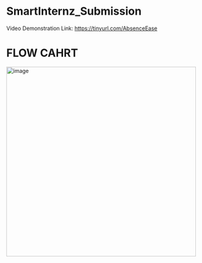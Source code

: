 # SmartInternz_Submission

Video Demonstration Link: https://tinyurl.com/AbsenceEase

# FLOW CAHRT
<img width="495" alt="image" src="https://github.com/drzyadav/SmartInternz_Submission/assets/118712121/62b929c6-cfa8-4aac-bbcf-59bb6dc49c5b">
